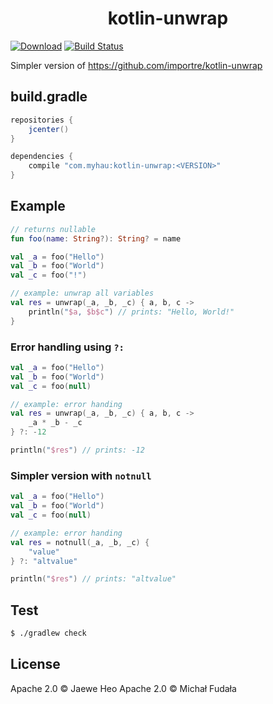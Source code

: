 <h1 align="center">kotlin-unwrap</h1>

[![Download][bintray-badge]][bintray-version]
[![Build Status][travis-badge]][travis-url]

Simpler version of https://github.com/importre/kotlin-unwrap


## build.gradle

```gradle
repositories {
    jcenter()
}

dependencies {
    compile "com.myhau:kotlin-unwrap:<VERSION>"
}
```


## Example

```kotlin
// returns nullable
fun foo(name: String?): String? = name

val _a = foo("Hello")
val _b = foo("World")
val _c = foo("!")

// example: unwrap all variables
val res = unwrap(_a, _b, _c) { a, b, c ->
    println("$a, $b$c") // prints: "Hello, World!"
}
```

### Error handling using `?:`

```kotlin
val _a = foo("Hello")
val _b = foo("World")
val _c = foo(null)

// example: error handing
val res = unwrap(_a, _b, _c) { a, b, c ->
    _a * _b - _c
} ?: -12

println("$res") // prints: -12 
```


### Simpler version with `notnull`

```kotlin
val _a = foo("Hello")
val _b = foo("World")
val _c = foo(null)

// example: error handing
val res = notnull(_a, _b, _c) {
    "value"
} ?: "altvalue"

println("$res") // prints: "altvalue"
```

## Test

```sh
$ ./gradlew check
```


## License

Apache 2.0 © Jaewe Heo
Apache 2.0 © Michał Fudała



[bintray-badge]: https://api.bintray.com/packages/myhau/kotlin-unwrap/kotlin-unwrap/images/download.svg
[bintray-version]: https://bintray.com/myhau/kotlin-unwrap/kotlin-unwrap/_latestVersion
[travis-badge]: https://travis-ci.org/myhau/kotlin-unwrap.svg?branch=master
[travis-url]: https://travis-ci.org/myhau/kotlin-unwrap
